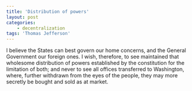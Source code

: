 ```yaml
---
title: 'Distribution of powers'
layout: post
categories:
    - decentralization
tags: 'Thomas Jefferson'
---
```


I believe the States can best govern our home concerns, and the General Government our foreign ones. I wish, therefore, to see maintained that wholesome distribution of powers established by the constitution for the limitation of both; and never to see all offices transferred to Washington, where, further withdrawn from the eyes of the people, they may more secretly be bought and sold as at market.